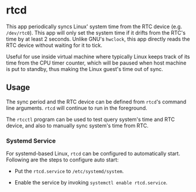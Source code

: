 # rtcd

This app periodically syncs Linux' system time from the RTC device (e.g. `/dev/rtc0`). This app will only set the system time if it drifts from the RTC's time by at least 2 seconds. Unlike GNU's `hwclock`, this app directly reads the RTC device without waiting for it to tick.

Useful for use inside virtual machine where typically Linux keeps track of its time from the CPU timer counter, which will be paused when host machine is put to standby, thus making the Linux guest's time out of sync.

## Usage

The sync period and the RTC device can be defined from `rtcd`'s command line arguments. `rtcd` will continue to run in the foreground.

The `rtcctl` program can be used to test query system's time and RTC device, and also to manually sync system's time from RTC.

### Systemd Service

For systemd-based Linux, `rtcd` can be configured to automatically start. Following are the steps to configure auto start:

- Put the `rtcd.service` to `/etc/systemd/system`.

- Enable the service by invoking `systemctl enable rtcd.service`.

